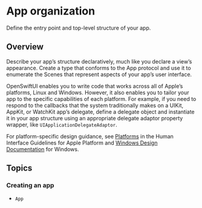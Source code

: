 # App organization

Define the entry point and top-level structure of your app.

## Overview

Describe your app’s structure declaratively, much like you declare a view’s appearance. Create a type that conforms to the App protocol and use it to enumerate the Scenes that represent aspects of your app’s user interface.

OpenSwiftUI enables you to write code that works across all of Apple’s platforms, Linux and Windows. However, it also enables you to tailor your app to the specific capabilities of each platform. For example, if you need to respond to the callbacks that the system traditionally makes on a UIKit, AppKit, or WatchKit app’s delegate, define a delegate object and instantiate it in your app structure using an appropriate delegate adaptor property wrapper, like ``UIApplicationDelegateAdaptor``.

For platform-specific design guidance, see [Platforms](https://developer.apple.com/design/human-interface-guidelines/platforms) in the Human Interface Guidelines for Apple Platform and [Windows Design Documentation](https://learn.microsoft.com/windows/apps/design) for Windows.

## Topics

### Creating an app

- ``App``
